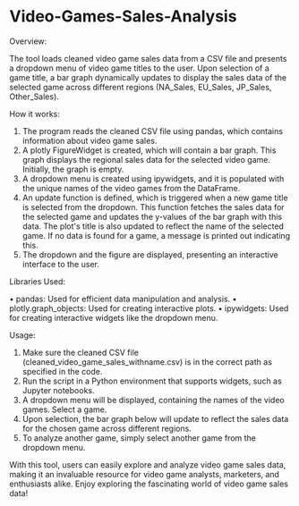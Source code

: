 # Video-Games-Sales-Analysis
Overview:

The tool loads cleaned video game sales data from a CSV file and presents a dropdown menu of video game titles to the user. Upon selection of a game title, a bar graph dynamically updates to display the sales data of the selected game across different regions (NA_Sales, EU_Sales, JP_Sales, Other_Sales).

How it works:

1.	The program reads the cleaned CSV file using pandas, which contains information about video game sales.
2.	A plotly FigureWidget is created, which will contain a bar graph. This graph displays the regional sales data for the selected video game. Initially, the graph is empty.
3.	A dropdown menu is created using ipywidgets, and it is populated with the unique names of the video games from the DataFrame.
4.	An update function is defined, which is triggered when a new game title is selected from the dropdown. This function fetches the sales data for the selected game and updates the y-values of the bar graph with this data. The plot's title is also updated to reflect the name of the selected game. If no data is found for a game, a message is printed out indicating this.
5.	The dropdown and the figure are displayed, presenting an interactive interface to the user.

Libraries Used:

•	pandas: Used for efficient data manipulation and analysis.
•	plotly.graph_objects: Used for creating interactive plots.
•	ipywidgets: Used for creating interactive widgets like the dropdown menu.

Usage:

1.	Make sure the cleaned CSV file (cleaned_video_game_sales_withname.csv) is in the correct path as specified in the code.
2.	Run the script in a Python environment that supports widgets, such as Jupyter notebooks.
3.	A dropdown menu will be displayed, containing the names of the video games. Select a game.
4.	Upon selection, the bar graph below will update to reflect the sales data for the chosen game across different regions.
5.	To analyze another game, simply select another game from the dropdown menu.

With this tool, users can easily explore and analyze video game sales data, making it an invaluable resource for video game analysts, marketers, and enthusiasts alike. Enjoy exploring the fascinating world of video game sales data!

